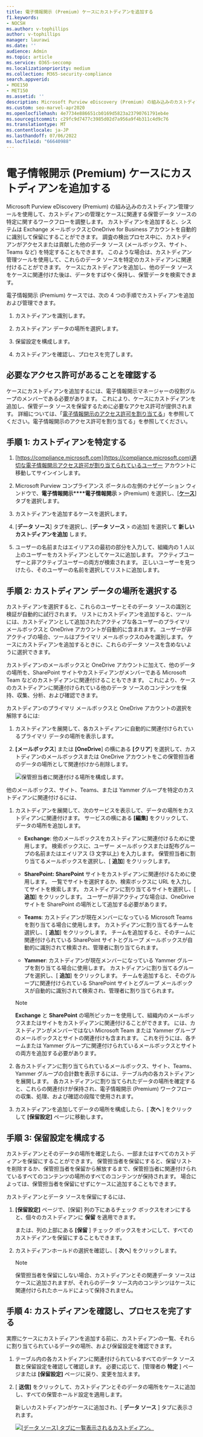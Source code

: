 ```yaml
---
title: 電子情報開示 (Premium) ケースにカストディアンを追加する
f1.keywords:
- NOCSH
ms.author: v-tophillips
author: v-tophillips
manager: laurawi
ms.date: ''
audience: Admin
ms.topic: article
ms.service: O365-seccomp
ms.localizationpriority: medium
ms.collection: M365-security-compliance
search.appverid:
- MOE150
- MET150
ms.assetid: ''
description: Microsoft Purview eDiscovery (Premium) の組み込みのカストディアン管理ツールを使用して、ワークフローを調整し、ケース内の関連データ ソースを特定する方法について説明します。
ms.custom: seo-marvel-apr2020
ms.openlocfilehash: 4e7734e886651cb0169d5823a23790761791eb4e
ms.sourcegitcommit: c29fc9d7477c3985d02d7a956a9f4b311c4d9c76
ms.translationtype: MT
ms.contentlocale: ja-JP
ms.lasthandoff: 07/06/2022
ms.locfileid: "66640988"
---
```

# <a name="add-custodians-to-an-ediscovery-premium-case"></a>電子情報開示 (Premium) ケースにカストディアンを追加する

Microsoft Purview eDiscovery (Premium) の組み込みのカストディアン管理ツールを使用して、カストディアンの管理とケースに関連する保管データ ソースの特定に関するワークフローを調整します。 カストディアンを追加すると、システムは Exchange メールボックスとOneDrive for Business アカウントを自動的に識別して保留にすることができます。 調査の検出プロセス中に、カストディアンがアクセスまたは貢献した他のデータ ソース (メールボックス、サイト、Teams など) を特定することもできます。 このような場合は、カストディアン管理ツールを使用して、これらのデータ ソースを特定のカストディアンに関連付けることができます。 ケースにカストディアンを追加し、他のデータ ソースをケースに関連付けた後は、データをすばやく保持し、保管データを検索できます。

電子情報開示 (Premium) ケースでは、次の 4 つの手順でカストディアンを追加および管理できます。

1. カストディアンを識別します。

2. カストディアン データの場所を選択します。

3. 保留設定を構成します。

4. カストディアンを確認し、プロセスを完了します。

## <a name="make-sure-you-have-the-necessary-permissions"></a>必要なアクセス許可があることを確認する

ケースにカストディアンを追加するには、電子情報開示マネージャーの役割グループのメンバーである必要があります。 これにより、ケースにカストディアンを追加し、保管データ ソースを保留するために必要なアクセス許可が提供されます。 詳細については、「[電子情報開示のアクセス許可を割り当てる](get-started-with-advanced-ediscovery.md#step-2-assign-ediscovery-permissions)」を参照してください。電子情報開示のアクセス許可を割り当てる」を参照してください。

## <a name="step-1-identify-custodians"></a>手順 1: カストディアンを特定する

1. [https://compliance.microsoft.com](https://compliance.microsoft.com)適切な電子情報開示アクセス許可が割り当てられているユーザー アカウントに移動してサインインします。

2. Microsoft Purview コンプライアンス ポータルの左側のナビゲーション ウィンドウで、**電子情報開示****電子情報開示** >  (Premium) を選択し、[[**ケース**](https://go.microsoft.com/fwlink/p/?linkid=2173764)] タブを選択します。

3. カストディアンを追加するケースを選択します。

4. [**データ ソース**] タブを選択し、[**データ ソース** > の追加] を選択して **新しいカストディアンを追加** します。

5. ユーザーの名前またはエイリアスの最初の部分を入力して、組織内の 1 人以上のユーザーをカストディアンとしてケースに追加します。 アクティブユーザーと非アクティブユーザーの両方が検索されます。 正しいユーザーを見つけたら、そのユーザーの名前を選択してリストに追加します。 

## <a name="step-2-choose-custodian-data-locations"></a>手順 2: カストディアン データの場所を選択する

カストディアンを選択すると、これらのユーザーとそのデータ ソースの識別と検証が自動的に試行されます。 リストにカストディアンを追加すると、ツールには、カストディアンとして追加されたアクティブな各ユーザーのプライマリ メールボックスと OneDrive アカウントが自動的に含まれます。 ユーザーが非アクティブの場合、ツールはプライマリ メールボックスのみを識別します。 ケースにカストディアンを追加するときに、これらのデータ ソースを含めないように選択できます。

カストディアンのメールボックスと OneDrive アカウントに加えて、他のデータの場所を、SharePoint サイトやカストディアンがメンバーである Microsoft Team などのカストディアンに関連付けることもできます。 これにより、ケースのカストディアンに関連付けられている他のデータ ソースのコンテンツを保持、収集、分析、および確認できます。

カストディアンのプライマリ メールボックスと OneDrive アカウントの選択を解除するには:

1. カストディアンを展開して、各カストディアンに自動的に関連付けられているプライマリ データの場所を表示します。

2. **[メールボックス**] または **[OneDrive**] の横にある **[クリア**] を選択して、カストディアンのメールボックスまたは OneDrive アカウントをこの保管担当者のデータの場所として関連付けから削除します。

   ![保管担当者に関連付ける場所を構成します。](../media/ConfigureCustodianLocations.png)

他のメールボックス、サイト、Teams、または Yammer グループを特定のカストディアンに関連付けるには、

1. カストディアンを展開して、次のサービスを表示して、データの場所をカストディアンに関連付けます。 サービスの横にある **[編集]** をクリックして、データの場所を追加します。

   - **Exchange**: 他のメールボックスをカストディアンに関連付けるために使用します。 検索ボックスに、ユーザー メールボックスまたは配布グループの名前またはエイリアス (3 文字以上) を入力します。 保管担当者に割り当てるメールボックスを選択し、[ **追加**] をクリックします。

   - **SharePoint: SharePoint** サイトをカストディアンに関連付けるために使用します。 一覧でサイトを選択するか、検索ボックスに URL を入力してサイトを検索します。 カストディアンに割り当てるサイトを選択し、[ **追加**] をクリックします。 ユーザーが非アクティブな場合は、OneDrive サイトを SharePoint の場所として追加する必要があります。 

   - **Teams**: カストディアンが現在メンバーになっている Microsoft Teams を割り当てる場合に使用します。 カストディアンに割り当てるチームを選択し、[ **追加**] をクリックします。 チームを追加すると、そのチームに関連付けられている SharePoint サイトとグループ メールボックスが自動的に識別されて検索され、管理者に割り当てられます。

   - **Yammer**: カストディアンが現在メンバーになっている Yammer グループを割り当てる場合に使用します。 カストディアンに割り当てるグループを選択し、[ **追加**] をクリックします。 チームを追加すると、そのグループに関連付けられている SharePoint サイトとグループ メールボックスが自動的に識別されて検索され、管理者に割り当てられます。

   > [!NOTE]
   > **Exchange** と **SharePoint** の場所ピッカーを使用して、組織内のメールボックスまたはサイトをカストディアンに関連付けることができます。 には、カストディアンがメンバーではない Microsoft Team または Yammer グループのメールボックスとサイトの関連付けも含まれます。 これを行うには、各チームまたは Yammer グループに関連付けられているメールボックスとサイトの両方を追加する必要があります。

2. 各カストディアンに割り当てられているメールボックス、サイト、Teams、Yammer グループの合計数を表示するには、テーブル内の各カストディアンを展開します。 各カストディアンに割り当てられたデータの場所を確定すると、これらの関連付けが保持され、電子情報開示 (Premium) ワークフローの収集、処理、および確認の段階で使用されます。

3. カストディアンを追加してデータの場所を構成したら、[ **次へ** ] をクリックして **[保留設定]** ページに移動します。  

## <a name="step-3-configure-hold-settings"></a>手順 3: 保留設定を構成する

 カストディアンとそのデータの場所を確定したら、一部またはすべてのカストディアンを保留にすることができます。 保管担当者を保留にすると、保留リストを削除するか、保管担当者を保留から解放するまで、保管担当者に関連付けられているすべてのコンテンツの場所のすべてのコンテンツが保持されます。 場合によっては、保管担当者を保留にせずにケースに追加することもできます。

カストディアンとデータ ソースを保留にするには、

1. **[保留設定]** ページで、[保留] 列の下にあるチェック ボックスをオンにすると、個々のカストディアンに **保留** を適用できます。

   または、列の上部にある **[保留** ] チェック ボックスをオンにして、すべてのカストディアンを保留にすることもできます。

2. カストディアンホールドの選択を確認し、[ **次へ**] をクリックします。

   > [!NOTE]
   > 保管担当者を保留にしない場合、カストディアンとその関連データ ソースはケースに追加されますが、それらのデータ ソース内のコンテンツはケースに関連付けられたホールドによって保持されません。

## <a name="step-4-review-the-custodians-and-complete-the-process"></a>手順 4: カストディアンを確認し、プロセスを完了する

実際にケースにカストディアンを追加する前に、カストディアンの一覧、それらに割り当てられているデータの場所、および保留設定を確認できます。

1. テーブル内の各カストディアンに関連付けられているすべてのデータ ソース数と保留設定を確認して確認します。 必要に応じて、[管理者の **特定** ] ページまたは **[保留設定]** ページに戻り、変更を加えます。

2. [ **送信]** をクリックして、カストディアンとそのデータの場所をケースに追加し、すべての保管ホールド設定を適用します。

   新しいカストディアンがケースに追加され、[ **データ ソース** ] タブに表示されます。

   [![[データ ソース] タブに一覧表示されるカストディアン。](../media/DataSourcesTab.png) ](../media/DataSourcesTab.png#lightbox)
